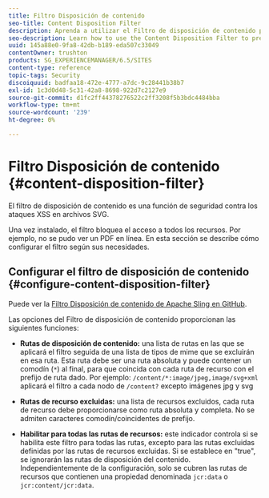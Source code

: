 ```yaml
---
title: Filtro Disposición de contenido
seo-title: Content Disposition Filter
description: Aprenda a utilizar el Filtro de disposición de contenido para evitar ataques XSS.
seo-description: Learn how to use the Content Disposition Filter to prevent XSS attacks.
uuid: 145a88e0-9fa8-42db-b189-eda507c33049
contentOwner: trushton
products: SG_EXPERIENCEMANAGER/6.5/SITES
content-type: reference
topic-tags: Security
discoiquuid: badfaa18-472e-4777-a7dc-9c28441b38b7
exl-id: 1c3d0d48-5c31-42a8-8698-922d7c2127e9
source-git-commit: d1fc2ff44378276522c2ff3208f5b3bdc4484bba
workflow-type: tm+mt
source-wordcount: '239'
ht-degree: 0%

---
```


# Filtro Disposición de contenido {#content-disposition-filter}

El filtro de disposición de contenido es una función de seguridad contra los ataques XSS en archivos SVG.

Una vez instalado, el filtro bloquea el acceso a todos los recursos. Por ejemplo, no se pudo ver un PDF en línea. En esta sección se describe cómo configurar el filtro según sus necesidades.

## Configurar el filtro de disposición de contenido {#configure-content-disposition-filter}

Puede ver la [Filtro Disposición de contenido de Apache Sling en GitHub](https://github.com/apache/sling-org-apache-sling-security/blob/master/src/main/java/org/apache/sling/security/impl/ContentDispositionFilterConfiguration.java).

Las opciones del Filtro de disposición de contenido proporcionan las siguientes funciones:

* **Rutas de disposición de contenido:** una lista de rutas en las que se aplicará el filtro seguida de una lista de tipos de mime que se excluirán en esa ruta. Esta ruta debe ser una ruta absoluta y puede contener un comodín (`*`) al final, para que coincida con cada ruta de recurso con el prefijo de ruta dado. Por ejemplo: `/content/*:image/jpeg,image/svg+xml` aplicará el filtro a cada nodo de `/content?` excepto imágenes jpg y svg

* **Rutas de recurso excluidas:** una lista de recursos excluidos, cada ruta de recurso debe proporcionarse como ruta absoluta y completa. No se admiten caracteres comodín/coincidentes de prefijo.

* **Habilitar para todas las rutas de recursos:** este indicador controla si se habilita este filtro para todas las rutas, excepto para las rutas excluidas definidas por las rutas de recursos excluidas. Si se establece en &quot;true&quot;, se ignorarán las rutas de disposición del contenido. Independientemente de la configuración, solo se cubren las rutas de recursos que contienen una propiedad denominada `jcr:data` o `jcr:content/jcr:data`.
